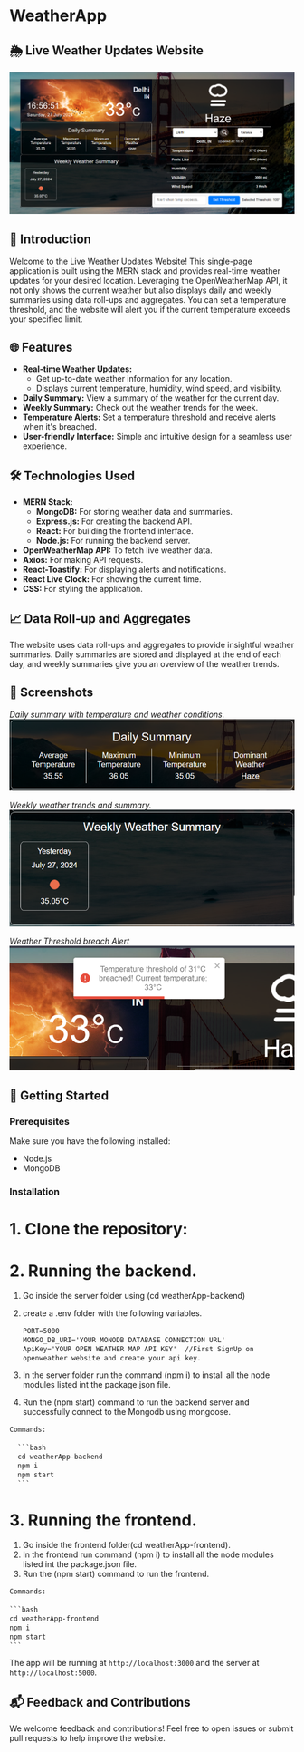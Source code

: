 # WeatherApp

## 🌦️ Live Weather Updates Website

![Weather Website](screenshots/website-overview.png)

## 🌟 Introduction

Welcome to the Live Weather Updates Website! This single-page application is built using the MERN stack and provides real-time weather updates for your desired location. Leveraging the OpenWeatherMap API, it not only shows the current weather but also displays daily and weekly summaries using data roll-ups and aggregates. You can set a temperature threshold, and the website will alert you if the current temperature exceeds your specified limit.

## 🌐 Features

- **Real-time Weather Updates:** 
  - Get up-to-date weather information for any location.
  - Displays current temperature, humidity, wind speed, and visibility.
- **Daily Summary:** View a summary of the weather for the current day.
- **Weekly Summary:** Check out the weather trends for the week.
- **Temperature Alerts:** Set a temperature threshold and receive alerts when it's breached.
- **User-friendly Interface:** Simple and intuitive design for a seamless user experience.

## 🛠️ Technologies Used

- **MERN Stack:**
  - **MongoDB:** For storing weather data and summaries.
  - **Express.js:** For creating the backend API.
  - **React:** For building the frontend interface.
  - **Node.js:** For running the backend server.
- **OpenWeatherMap API:** To fetch live weather data.
- **Axios:** For making API requests.
- **React-Toastify:** For displaying alerts and notifications.
- **React Live Clock:** For showing the current time.
- **CSS:** For styling the application.

## 📈 Data Roll-up and Aggregates

The website uses data roll-ups and aggregates to provide insightful weather summaries. Daily summaries are stored and displayed at the end of each day, and weekly summaries give you an overview of the weather trends.

## 📸 Screenshots
*Daily summary with temperature and weather conditions.*
![Daily Summary Screenshot](screenshots/Daily-Summary.png)
<br/>

*Weekly weather trends and summary.*
![Weekly Summary Screenshot](screenshots/Weekly-Summary.png)
<br/>

*Weather Threshold breach Alert*
![Alert Screenshot](screenshots/Alert.png)
<br/>


## 🚀 Getting Started

### Prerequisites

Make sure you have the following installed:

- Node.js
- MongoDB

### Installation

  # 1. Clone the repository:

  # 2. Running the backend.
  1. Go inside the server folder using (cd weatherApp-backend)
  2. create a .env folder with the following variables.

      ```
      PORT=5000
      MONGO_DB_URI='YOUR MONODB DATABASE CONNECTION URL'
      ApiKey='YOUR OPEN WEATHER MAP API KEY'  //First SignUp on openweather website and create your api key.
      ```

  4. In the server folder run the command (npm i) to install all the node modules listed int the package.json file.
  5. Run the (npm start) command to run the backend server and successfully connect to the Mongodb using mongoose.
  
    Commands:

      ```bash
      cd weatherApp-backend
      npm i
      npm start
      ```

  # 3. Running the frontend.
  1. Go inside the frontend folder(cd weatherApp-frontend).
  2. In the frontend run command (npm i) to install all the node modules listed int  the package.json file.
  3. Run the (npm start) command to run the frontend.

    Commands:

    ```bash
    cd weatherApp-frontend
    npm i
    npm start
    ```

The app will be running at `http://localhost:3000` and the server at `http://localhost:5000`.

## 📬 Feedback and Contributions

We welcome feedback and contributions! Feel free to open issues or submit pull requests to help improve the website.
